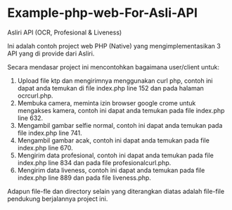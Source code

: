 # Example-php-web-For-Asli-API
Asliri API (OCR, Profesional & Liveness)

Ini adalah contoh project web PHP (Native) yang mengimplementasikan 3 API yang di provide dari Asliri.

Secara mendasar project ini mencontohkan bagaimana user/client untuk:

1. Upload file ktp dan mengirimnya menggunakan curl php, contoh ini dapat anda temukan di file index.php line 152 dan pada halaman ocrcurl.php.
2. Membuka camera, meminta izin browser google crome untuk mengakses kamera, contoh ini dapat anda temukan pada file index.php line 632.
3. Mengambil gambar selfie normal, contoh ini dapat anda temukan pada file index.php line 741.
4. Mengambil gambar acak, contoh ini dapat anda temukan pada file index.php line 670.
5. Mengirim data profesional, contoh ini dapat anda temukan pada file index.php line 834 dan pada file profesionalcurl.php.
6. Mengirim data liveness, contoh ini dapat anda temukan pada file index.php line 889 dan pada file liveness.php.

Adapun file-fle dan directory selain yang diterangkan diatas adalah file-file pendukung berjalannya project ini.

